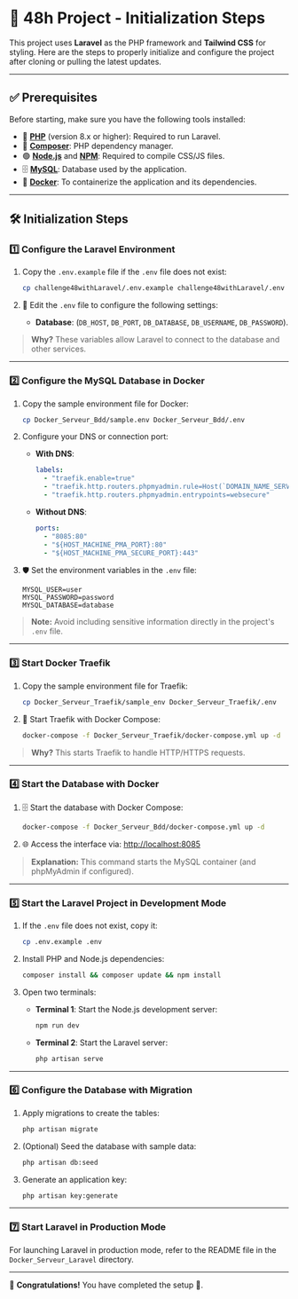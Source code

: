 # 🚀 48h Project - Initialization Steps

This project uses **Laravel** as the PHP framework and **Tailwind CSS** for styling. Here are the steps to properly initialize and configure the project after cloning or pulling the latest updates.

---

## ✅ Prerequisites

Before starting, make sure you have the following tools installed:

- 🐘 **[PHP](https://www.php.net/downloads)** (version 8.x or higher): Required to run Laravel.
- 🎼 **[Composer](https://getcomposer.org/download/)**: PHP dependency manager.
- 🟢 **[Node.js](https://nodejs.org/)** and **[NPM](https://www.npmjs.com/)**: Required to compile CSS/JS files.
- 🗄️ **[MySQL](https://dev.mysql.com/downloads/)**: Database used by the application.
- 🐳 **[Docker](https://www.docker.com/)**: To containerize the application and its dependencies.

---

## 🛠️ Initialization Steps

### 1️⃣ Configure the Laravel Environment

1. Copy the `.env.example` file if the `.env` file does not exist:

    ```bash
    cp challenge48withLaravel/.env.example challenge48withLaravel/.env
    ```

2. 📝 Edit the `.env` file to configure the following settings:
    - **Database**: (`DB_HOST`, `DB_PORT`, `DB_DATABASE`, `DB_USERNAME`, `DB_PASSWORD`).

> **Why?** These variables allow Laravel to connect to the database and other services.

---

### 2️⃣ Configure the MySQL Database in Docker

1. Copy the sample environment file for Docker:

    ```bash
    cp Docker_Serveur_Bdd/sample.env Docker_Serveur_Bdd/.env
    ```

2. Configure your DNS or connection port:

    - **With DNS**:

      ```yaml
      labels:
        - "traefik.enable=true"
        - "traefik.http.routers.phpmyadmin.rule=Host(`DOMAIN_NAME_SERVER.com`)"
        - "traefik.http.routers.phpmyadmin.entrypoints=websecure"
      ```

    - **Without DNS**:

      ```yaml
      ports:
        - "8085:80"
        - "${HOST_MACHINE_PMA_PORT}:80"
        - "${HOST_MACHINE_PMA_SECURE_PORT}:443"
      ```

3. 🛡️ Set the environment variables in the `.env` file:

    ```env
    MYSQL_USER=user
    MYSQL_PASSWORD=password
    MYSQL_DATABASE=database
    ```

> **Note:** Avoid including sensitive information directly in the project's `.env` file.

---

### 3️⃣ Start Docker Traefik

1. Copy the sample environment file for Traefik:

    ```bash
    cp Docker_Serveur_Traefik/sample_env Docker_Serveur_Traefik/.env
    ```

2. 🚢 Start Traefik with Docker Compose:

    ```bash
    docker-compose -f Docker_Serveur_Traefik/docker-compose.yml up -d
    ```

> **Why?** This starts Traefik to handle HTTP/HTTPS requests.

---

### 4️⃣ Start the Database with Docker

1. 🗄️ Start the database with Docker Compose:

    ```bash
    docker-compose -f Docker_Serveur_Bdd/docker-compose.yml up -d
    ```

2. 🌐 Access the interface via: [http://localhost:8085](http://localhost:8085)

> **Explanation:** This command starts the MySQL container (and phpMyAdmin if configured).

---

### 5️⃣ Start the Laravel Project in Development Mode

1. If the `.env` file does not exist, copy it:

    ```bash
    cp .env.example .env
    ```

2. Install PHP and Node.js dependencies:

    ```bash
    composer install && composer update && npm install
    ```

3. Open two terminals:
    - **Terminal 1**: Start the Node.js development server:

      ```bash
      npm run dev
      ```

    - **Terminal 2**: Start the Laravel server:

      ```bash
      php artisan serve
      ```

---

### 6️⃣ Configure the Database with Migration

1. Apply migrations to create the tables:

    ```bash
    php artisan migrate
    ```

2. (Optional) Seed the database with sample data:

    ```bash
    php artisan db:seed
    ```

3. Generate an application key:

    ```bash
    php artisan key:generate
    ```

---

### 7️⃣ Start Laravel in Production Mode

For launching Laravel in production mode, refer to the README file in the `Docker_Serveur_Laravel` directory.

---

🎉 **Congratulations!** You have completed the setup 🚀.

